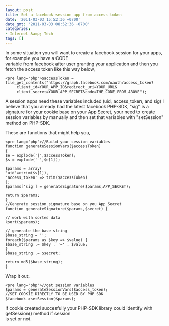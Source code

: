 ```yaml
---
layout: post
title: Set a facebook session app from access token
date: '2011-03-03 15:52:36 +0700'
date_gmt: '2011-03-03 08:52:36 +0700'
categories:
- Internet &amp; Tech
tags: []
---
```

In some situation you will want to create a facebook session for your apps, for example you have a CODE  
 variable from facebook after user granting your application and then you fetch the access token like this way below,

 
    <pre lang="php">$accessToken = file_get_contents("https://graph.facebook.com/oauth/access_token?
         client_id=YOUR_APP_ID&redirect_uri=YOUR_URL&
         client_secret=YOUR_APP_SECRET&code=THE_CODE_FROM_ABOVE");

A session apps need these variables included (uid, access\_token, and sig) I believe that you already had the latest facebook PHP-SDK, "sig" is a signature for your cookie base on your App Secret, your need to create session variables by manually and then set that variables with "setSession" method on PHP-SDK.

These are functions that might help you,

 
    <pre lang="php">//Build your session variables
    function generateSessionVars($accessToken)
    {
    $e = explode('|',$accessToken);
    $s = explode('-',$e[1]);
    
    $params = array(
    'uid'=>trim($s[1]),
    'access_token' => trim($accessToken)
    );
    $params['sig'] = generateSignature($params,APP_SECRET);
    
    return $params;
    }
    //Generate session signature base on you App Secret
    function generateSignature($params,$secret) {
    
    // work with sorted data
    ksort($params);
    
    // generate the base string
    $base_string = '';
    foreach($params as $key => $value) {
    $base_string .= $key . '=' . $value;
    }
    $base_string .= $secret;
    
    return md5($base_string);
    }


Wrap it out,

 
    <pre lang="php">//get session variables
    $params = generateSessionVars($access_token);
    //SET COOKIE DIRECTLY TO BE USED BY PHP SDK
    $facebook->setSession($params);


If cookie created succesfully your PHP-SDK library could identify with getSession() method if session  
 is set or not.